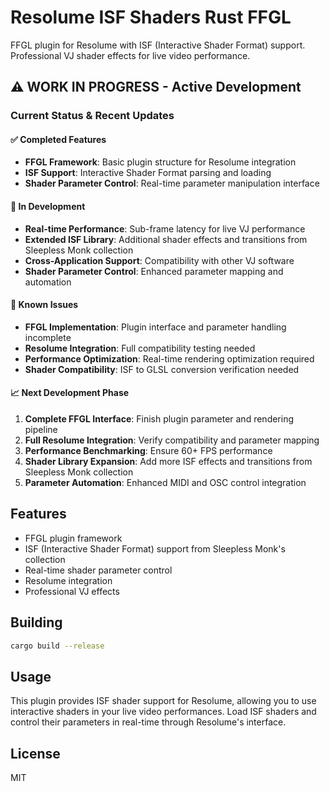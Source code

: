 # Resolume ISF Shaders Rust FFGL

FFGL plugin for Resolume with ISF (Interactive Shader Format) support. Professional VJ shader effects for live video performance.

## ⚠️ **WORK IN PROGRESS - Active Development**

### **Current Status & Recent Updates**

#### ✅ **Completed Features**
- **FFGL Framework**: Basic plugin structure for Resolume integration
- **ISF Support**: Interactive Shader Format parsing and loading
- **Shader Parameter Control**: Real-time parameter manipulation interface

#### 🔄 **In Development**
- **Real-time Performance**: Sub-frame latency for live VJ performance
- **Extended ISF Library**: Additional shader effects and transitions from Sleepless Monk collection
- **Cross-Application Support**: Compatibility with other VJ software
- **Shader Parameter Control**: Enhanced parameter mapping and automation

#### 🚧 **Known Issues**
- **FFGL Implementation**: Plugin interface and parameter handling incomplete
- **Resolume Integration**: Full compatibility testing needed
- **Performance Optimization**: Real-time rendering optimization required
- **Shader Compatibility**: ISF to GLSL conversion verification needed

#### 📈 **Next Development Phase**
1. **Complete FFGL Interface**: Finish plugin parameter and rendering pipeline
2. **Full Resolume Integration**: Verify compatibility and parameter mapping
3. **Performance Benchmarking**: Ensure 60+ FPS performance
4. **Shader Library Expansion**: Add more ISF effects and transitions from Sleepless Monk collection
5. **Parameter Automation**: Enhanced MIDI and OSC control integration

## Features

- FFGL plugin framework
- ISF (Interactive Shader Format) support from Sleepless Monk's collection
- Real-time shader parameter control
- Resolume integration
- Professional VJ effects

## Building

```bash
cargo build --release
```

## Usage

This plugin provides ISF shader support for Resolume, allowing you to use interactive shaders in your live video performances. Load ISF shaders and control their parameters in real-time through Resolume's interface.

## License

MIT